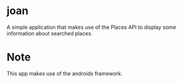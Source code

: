 # joan
A simple application that makes use of the Places API to display some information about searched places.

# Note

This app makes use of the androidx framework.

